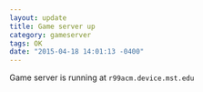 ```yaml
---
layout: update
title: Game server up
category: gameserver
tags: OK
date: "2015-04-18 14:01:13 -0400"
---
```


Game server is running at `r99acm.device.mst.edu`
